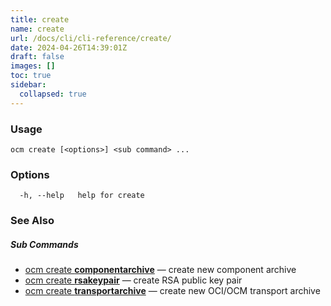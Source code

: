 ```yaml
---
title: create
name: create
url: /docs/cli/cli-reference/create/
date: 2024-04-26T14:39:01Z
draft: false
images: []
toc: true
sidebar:
  collapsed: true
---
```

### Usage

```
ocm create [<options>] <sub command> ...
```

### Options

```
  -h, --help   help for create
```

### See Also



##### Sub Commands

* [ocm create <b>componentarchive</b>](/docs/cli/cli-reference/create/componentarchive)	 &mdash; create new component archive
* [ocm create <b>rsakeypair</b>](/docs/cli/cli-reference/create/rsakeypair)	 &mdash; create RSA public key pair
* [ocm create <b>transportarchive</b>](/docs/cli/cli-reference/create/transportarchive)	 &mdash; create new OCI/OCM transport  archive

